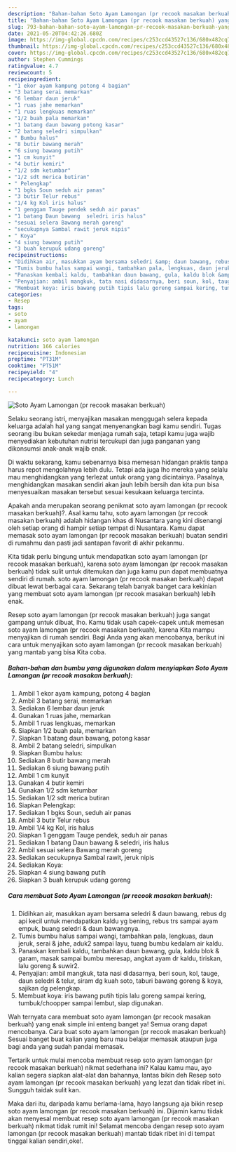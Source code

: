 ```yaml
---
description: "Bahan-bahan Soto Ayam Lamongan (pr recook masakan berkuah) yang enak Untuk Jualan"
title: "Bahan-bahan Soto Ayam Lamongan (pr recook masakan berkuah) yang enak Untuk Jualan"
slug: 793-bahan-bahan-soto-ayam-lamongan-pr-recook-masakan-berkuah-yang-enak-untuk-jualan
date: 2021-05-20T04:42:26.680Z
image: https://img-global.cpcdn.com/recipes/c253ccd43527c136/680x482cq70/soto-ayam-lamongan-pr-recook-masakan-berkuah-foto-resep-utama.jpg
thumbnail: https://img-global.cpcdn.com/recipes/c253ccd43527c136/680x482cq70/soto-ayam-lamongan-pr-recook-masakan-berkuah-foto-resep-utama.jpg
cover: https://img-global.cpcdn.com/recipes/c253ccd43527c136/680x482cq70/soto-ayam-lamongan-pr-recook-masakan-berkuah-foto-resep-utama.jpg
author: Stephen Cummings
ratingvalue: 4.7
reviewcount: 5
recipeingredient:
- "1 ekor ayam kampung potong 4 bagian"
- "3 batang serai memarkan"
- "6 lembar daun jeruk"
- "1 ruas jahe memarkan"
- "1 ruas lengkuas memarkan"
- "1/2 buah pala memarkan"
- "1 batang daun bawang potong kasar"
- "2 batang seledri simpulkan"
- " Bumbu halus"
- "8 butir bawang merah"
- "6 siung bawang putih"
- "1 cm kunyit"
- "4 butir kemiri"
- "1/2 sdm ketumbar"
- "1/2 sdt merica butiran"
- " Pelengkap"
- "1 bgks Soun seduh air panas"
- "3 butir Telur rebus"
- "1/4 kg Kol iris halus"
- "1 genggam Tauge pendek seduh air panas"
- "1 batang Daun bawang  seledri iris halus"
- "sesuai selera Bawang merah goreng"
- "secukupnya Sambal rawit jeruk nipis"
- " Koya"
- "4 siung bawang putih"
- "3 buah kerupuk udang goreng"
recipeinstructions:
- "Didihkan air, masukkan ayam bersama seledri &amp; daun bawang, rebus dg api kecil untuk mendapatkan kaldu yg bening, rebus trs sampai ayam empuk, buang seledri &amp; daun bawangnya."
- "Tumis bumbu halus sampai wangi, tambahkan pala, lengkuas, daun jeruk, serai &amp; jahe, aduk2 sampai layu, tuang bumbu kedalam air kaldu."
- "Panaskan kembali kaldu, tambahkan daun bawang, gula, kaldu blok &amp; garam, masak sampai bumbu meresap, angkat ayam dr kaldu, tiriskan, lalu goreng &amp; suwir2."
- "Penyajian: ambil mangkuk, tata nasi didasarnya, beri soun, kol, tauge, daun seledri &amp; telur, siram dg kuah soto, taburi bawang goreng &amp; koya, sajikan dg pelengkap."
- "Membuat koya: iris bawang putih tipis lalu goreng sampai kering, tumbuk/choopper sampai lembut, siap digunakan."
categories:
- Resep
tags:
- soto
- ayam
- lamongan

katakunci: soto ayam lamongan 
nutrition: 166 calories
recipecuisine: Indonesian
preptime: "PT31M"
cooktime: "PT51M"
recipeyield: "4"
recipecategory: Lunch

---
```



![Soto Ayam Lamongan (pr recook masakan berkuah)](https://img-global.cpcdn.com/recipes/c253ccd43527c136/680x482cq70/soto-ayam-lamongan-pr-recook-masakan-berkuah-foto-resep-utama.jpg)

Selaku seorang istri, menyajikan masakan menggugah selera kepada keluarga adalah hal yang sangat menyenangkan bagi kamu sendiri. Tugas seorang ibu bukan sekedar menjaga rumah saja, tetapi kamu juga wajib menyediakan kebutuhan nutrisi tercukupi dan juga panganan yang dikonsumsi anak-anak wajib enak.

Di waktu  sekarang, kamu sebenarnya bisa memesan hidangan praktis tanpa harus repot mengolahnya lebih dulu. Tetapi ada juga lho mereka yang selalu mau menghidangkan yang terlezat untuk orang yang dicintainya. Pasalnya, menghidangkan masakan sendiri akan jauh lebih bersih dan kita pun bisa menyesuaikan masakan tersebut sesuai kesukaan keluarga tercinta. 



Apakah anda merupakan seorang penikmat soto ayam lamongan (pr recook masakan berkuah)?. Asal kamu tahu, soto ayam lamongan (pr recook masakan berkuah) adalah hidangan khas di Nusantara yang kini disenangi oleh setiap orang di hampir setiap tempat di Nusantara. Kamu dapat memasak soto ayam lamongan (pr recook masakan berkuah) buatan sendiri di rumahmu dan pasti jadi santapan favorit di akhir pekanmu.

Kita tidak perlu bingung untuk mendapatkan soto ayam lamongan (pr recook masakan berkuah), karena soto ayam lamongan (pr recook masakan berkuah) tidak sulit untuk ditemukan dan juga kamu pun dapat membuatnya sendiri di rumah. soto ayam lamongan (pr recook masakan berkuah) dapat dibuat lewat berbagai cara. Sekarang telah banyak banget cara kekinian yang membuat soto ayam lamongan (pr recook masakan berkuah) lebih enak.

Resep soto ayam lamongan (pr recook masakan berkuah) juga sangat gampang untuk dibuat, lho. Kamu tidak usah capek-capek untuk memesan soto ayam lamongan (pr recook masakan berkuah), karena Kita mampu menyajikan di rumah sendiri. Bagi Anda yang akan mencobanya, berikut ini cara untuk menyajikan soto ayam lamongan (pr recook masakan berkuah) yang mantab yang bisa Kita coba.

<!--inarticleads1-->

##### Bahan-bahan dan bumbu yang digunakan dalam menyiapkan Soto Ayam Lamongan (pr recook masakan berkuah):

1. Ambil 1 ekor ayam kampung, potong 4 bagian
1. Ambil 3 batang serai, memarkan
1. Sediakan 6 lembar daun jeruk
1. Gunakan 1 ruas jahe, memarkan
1. Ambil 1 ruas lengkuas, memarkan
1. Siapkan 1/2 buah pala, memarkan
1. Siapkan 1 batang daun bawang, potong kasar
1. Ambil 2 batang seledri, simpulkan
1. Siapkan  Bumbu halus:
1. Sediakan 8 butir bawang merah
1. Sediakan 6 siung bawang putih
1. Ambil 1 cm kunyit
1. Gunakan 4 butir kemiri
1. Gunakan 1/2 sdm ketumbar
1. Sediakan 1/2 sdt merica butiran
1. Siapkan  Pelengkap:
1. Sediakan 1 bgks Soun, seduh air panas
1. Ambil 3 butir Telur rebus
1. Ambil 1/4 kg Kol, iris halus
1. Siapkan 1 genggam Tauge pendek, seduh air panas
1. Sediakan 1 batang Daun bawang &amp; seledri, iris halus
1. Ambil sesuai selera Bawang merah goreng
1. Sediakan secukupnya Sambal rawit, jeruk nipis
1. Sediakan  Koya:
1. Siapkan 4 siung bawang putih
1. Siapkan 3 buah kerupuk udang goreng




<!--inarticleads2-->

##### Cara membuat Soto Ayam Lamongan (pr recook masakan berkuah):

1. Didihkan air, masukkan ayam bersama seledri &amp; daun bawang, rebus dg api kecil untuk mendapatkan kaldu yg bening, rebus trs sampai ayam empuk, buang seledri &amp; daun bawangnya.
1. Tumis bumbu halus sampai wangi, tambahkan pala, lengkuas, daun jeruk, serai &amp; jahe, aduk2 sampai layu, tuang bumbu kedalam air kaldu.
1. Panaskan kembali kaldu, tambahkan daun bawang, gula, kaldu blok &amp; garam, masak sampai bumbu meresap, angkat ayam dr kaldu, tiriskan, lalu goreng &amp; suwir2.
1. Penyajian: ambil mangkuk, tata nasi didasarnya, beri soun, kol, tauge, daun seledri &amp; telur, siram dg kuah soto, taburi bawang goreng &amp; koya, sajikan dg pelengkap.
1. Membuat koya: iris bawang putih tipis lalu goreng sampai kering, tumbuk/choopper sampai lembut, siap digunakan.




Wah ternyata cara membuat soto ayam lamongan (pr recook masakan berkuah) yang enak simple ini enteng banget ya! Semua orang dapat mencobanya. Cara buat soto ayam lamongan (pr recook masakan berkuah) Sesuai banget buat kalian yang baru mau belajar memasak ataupun juga bagi anda yang sudah pandai memasak.

Tertarik untuk mulai mencoba membuat resep soto ayam lamongan (pr recook masakan berkuah) nikmat sederhana ini? Kalau kamu mau, ayo kalian segera siapkan alat-alat dan bahannya, lantas bikin deh Resep soto ayam lamongan (pr recook masakan berkuah) yang lezat dan tidak ribet ini. Sungguh taidak sulit kan. 

Maka dari itu, daripada kamu berlama-lama, hayo langsung aja bikin resep soto ayam lamongan (pr recook masakan berkuah) ini. Dijamin kamu tiidak akan menyesal membuat resep soto ayam lamongan (pr recook masakan berkuah) nikmat tidak rumit ini! Selamat mencoba dengan resep soto ayam lamongan (pr recook masakan berkuah) mantab tidak ribet ini di tempat tinggal kalian sendiri,oke!.

